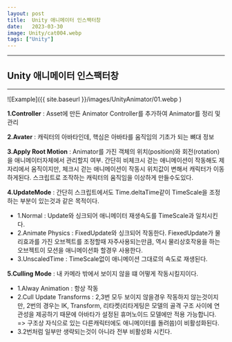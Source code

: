 ```yaml
---
layout: post
title:  Unity 애니메이터 인스팩터창
date:   2023-03-30
image: Unity/cat004.webp
tags: ["Unity"]
---
```


---
## Unity 애니메이터 인스팩터창
---

![Example]({{ site.baseurl }}/images/UnityAnimator/01.webp )

**1.Controller** : Asset에 만든 Animator Controller를 추가하여 Animator를 정리 및 관리

**2.Avater** : 캐릭터의 아바타인데, 핵심은 아바타를 움직임의 기초가 되는 뼈대 정보

**3.Apply Root Motion** : Animator를 가진 객체의 위치(position)와 회전(rotation)을 애니메이터자체에서 관리할지 여부. 간단히 비체크시 걷는 애니메이션이 작동해도 제자리에서 움직이지만, 체크시 걷는 애니메이션이 작동시 위치값이 변해서 캐릭터가 이동하게된다. 스크립트로 조작하는 캐릭터의 움직임을 이상하게 만들수도있다.


**4.UpdateMode** : 간단히 스크립트에서도 Time.deltaTime같이  TimeScale을 조정하는 부분이 있는것과 같은 목적이다. 
   - 1.Normal :  Update와 싱크되어 애니메이터 재생속도를 TimeScale과 일치시킨다.
   - 2.Animate Physics : FixedUpdate와 싱크되어 작동한다. FiexedUpdate가 물리효과를 가진 오브젝트를 조정할때 자주사용되는만큼, 역시 물리상호작용을 하는 오브젝트이 모션을 애니메이션화 할경우 사용한다.
   - 3.UnscaledTime : TimeScale없이 애니메이션 그대로의 속도로 재생된다. 


**5.Culling Mode** : 내 카메라 밖에서 보이지 않을 떄 어떻게 작동시킬지이다.
   - 1.Alway Animation : 항상 작동
   - 2.Cull Update Transforms : 2,3번 모두 보이지 않을경우 작동하지 않는것이지만, 2번의 경우는 IK, Transform, 리타켓(리타게팅은 모델의 골격 구조 사이에 연관성을 제공하기 때문에 아바타가 설정된 휴머노이드 모델에만 적용 가능합니다. => 구조상 자식으로 있는 다른캐릭터에도 애니메이터를 돌려씀)이 비활성화된다.
   - 3.2번처럼 일부만 생략되는것이 아니라 전부 비활성화 시킨다.
